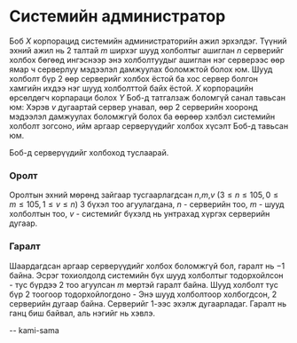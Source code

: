 Системийн администратор
=======================
Боб $X$ корпорацид системийн администраторийн ажил эрхэлдэг. Түүний эхний ажил
нь $2$ талтай $m$ ширхэг шууд холболтыг ашиглан $n$ серверийг холбох бөгөөд
ингэснээр энэ холболтуудыг ашиглан нэг серверээс өөр ямар ч серверлуу мэдээлэл
дамжуулах боломжтой болох юм. Шууд холболт бүр 2 өөр серверийг холбох ёстой ба
хос сервер болгон хамгийн ихдээ нэг шууд холболттой байх ёстой. $X$ корпорацийн
өрсөлдөгч корпараци болох $Y$ Боб-д татгалзаж боломгүй санал тавьсан юм: Хэрэв
$v$ дугаартай сервер унавал, өөр 2 серверийн хооронд мэдээлэл дамжуулах
боломжгүй болох ба өөрөөр хэлбэл системийн холболт зогсоно, ийм аргаар
серверүүдийг холбох хүсэлт Боб-д тавьсан юм.

Боб-д серверүүдийг холбоход туслаарай.


### Оролт
Оролтын эхний мөрөнд зайгаар тусгаарлагдсан $n$,$m$,$v$
$(3 ≤ n ≤ 105, 0 ≤ m ≤ 105, 1 ≤ v ≤ n)$ 3 бүхэл тоо агуулагдана, $n$ - серверийн
тоо, $m$ - шууд холболтын тоо, $v$ - системийг бүхэлд нь унтрахад хүргэх
серверийн дугаар.


### Гаралт
Шаардагдсан аргаар серверүүдийг холбох боломжгүй бол, гаралт нь $-1$ байна.
Эсрэг  тохиолдолд системийн бүх шууд холболтыг тодорхойлсон - тус бүрдээ $2$ тоо
агуулсан $m$ мөртэй гаралт байна. Шууд холболт тус бүр $2$ тоогоор
тодорхойлогдоно - Энэ шууд холболтоор холбогдсон, $2$ серверийн дугаар байна.
Серверийг $1$-ээс эхэлж дугаарладаг. Гаралт нь ганц биш байвал, аль нэгийг нь
хэвлэ.

-- kami-sama
